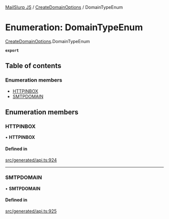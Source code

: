 [MailSlurp JS](../README.md) / [CreateDomainOptions](../modules/CreateDomainOptions.md) / DomainTypeEnum

# Enumeration: DomainTypeEnum

[CreateDomainOptions](../modules/CreateDomainOptions.md).DomainTypeEnum

**`export`**

## Table of contents

### Enumeration members

- [HTTPINBOX](CreateDomainOptions.DomainTypeEnum.md#httpinbox)
- [SMTPDOMAIN](CreateDomainOptions.DomainTypeEnum.md#smtpdomain)

## Enumeration members

### HTTPINBOX

• **HTTPINBOX**

#### Defined in

[src/generated/api.ts:924](https://github.com/mailslurp/mailslurp-client/blob/5a5ba59/src/generated/api.ts#L924)

___

### SMTPDOMAIN

• **SMTPDOMAIN**

#### Defined in

[src/generated/api.ts:925](https://github.com/mailslurp/mailslurp-client/blob/5a5ba59/src/generated/api.ts#L925)
